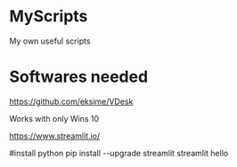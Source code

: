 # MyScripts
My own useful scripts

# Softwares needed
https://github.com/eksime/VDesk

Works with only Wins 10

https://www.streamlit.io/

#install python 
pip install --upgrade streamlit 
streamlit hello
